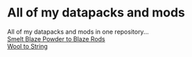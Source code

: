 # All of my datapacks and mods
All of my datapacks and mods in one repository...  
[Smelt Blaze Powder to Blaze Rods](https://github.com/zaydam1000000/all-datapacks-and-mods/tree/main/Smelt%20Blaze%20Powder%20to%20a%20Blaze%20Rod)  
[Wool to String](https://github.com/zaydam1000000/all-datapacks-and-mods/tree/main/Wool%20to%20String)  
